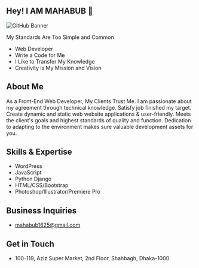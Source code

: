## Hey! I AM MAHABUB 👋

![GitHub Banner](https://github.com/Mahabub-bd-com/Mahabub-bd-com/assets/162690116/55479171-b07c-42eb-b472-caecff9d04ad)

My Standards Are Too Simple and Common

- Web Developer
- Write a Code for Me
- I Like to Transfer My Knowledge
- Creativity is My Mission and Vision

## About Me
As a Front-End Web Developer, My Clients Trust Me. I am passionate about my agreement through technical knowledge. Satisfy job finished my target. Create dynamic and static web website applications & user-friendly. Meets the client's goals and highest standards of quality and function. Dedication to adapting to the environment makes sure valuable development assets for you.

## Skills & Expertise
- WordPress
- JavaScript
- Python Django
- HTML/CSS/Bootstrap
- Photoshop/Illustrator/Premiere Pro

## Business Inquiries
- mahabub1625@gmail.com

## Get in Touch
- 100-119, Aziz Super Market, 2nd Floor, Shahbagh, Dhaka-1000



